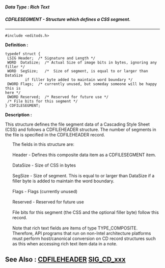 ##### Data Type : Rich Text
##### CDFILESEGMENT - Structure which defines a CSS segment.
---
```
#include <editods.h>
```

**Definition :**
```
typedef struct {
 LSIG Header;  /* Signature and Length */
 WORD  DataSize;  /* Actual Size of image bits in bytes, ignoring any filler */
 WORD  SegSize;   /*  Size of segment, is equal to or larger than DataSize 
         if filler byte added to maintain word boundary */  
 DWORD Flags;  /* currently unused, but someday someone will be happy this is 
here */
 DWORD Reserved;  /* Reserved for future use */
 /* File bits for this segment */
} CDFILESEGMENT;

```

**Description :**

This structure defines the file segment data of a Cascading Style Sheet (CSS) and follows a CDFILEHEADER structure.  The number of segments in the file is specified in the CDFILEHEADER record.<br>

<ul>The fields in this structure are:<br>
<br>
Header - Defines this composite data item as a CDFILESEGMENT item.<br>
<br>
DataSize - Size of CSS in bytes<br>
<br>
SegSize - Size of segment. This is equal to or larger than DataSize if a filler byte is added to maintain the word boundary.<br>
<br>
Flags - Flags (currently unused)<br>
 <br>
Reserved - Reserved for future use<br>
<br>
File bits for this segment (the CSS and the optional filler byte) follow this record.<br>
<br>
Note that rich text fields are items of type TYPE_COMPOSITE.  Therefore, API programs that run on non-Intel architecture platforms must perform host/canonical conversion on CD record structures such as this when accessing rich text item data in a note. </ul>



**See Also :**
[CDFILEHEADER](/domino-c-api-docs/reference/Data/CDFILEHEADER)
[SIG_CD_xxx](/domino-c-api-docs/reference/Symb/SIG_CD_xxx)
---

